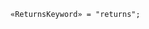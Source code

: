 <!-- This file is generated automatically by infrastructure scripts. Please don't edit by hand. -->

```{ .ebnf .slang-ebnf #ReturnsKeyword }
«ReturnsKeyword» = "returns";
```

